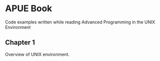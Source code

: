 # APUE Book

Code examples written while reading Advanced Programming in the UNIX Environment

## Chapter 1

Overview of UNIX environment.

